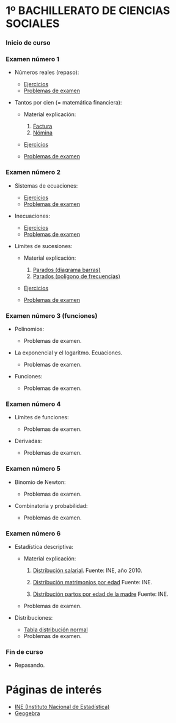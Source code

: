 # 1º BACHILLERATO DE CIENCIAS SOCIALES

### Inicio de curso

### Examen número 1
* Números reales (repaso):
  + [Ejercicios](bs1_numeros_e.pdf)
  + [Problemas de examen](bs1_numeros_pe.pdf)

* Tantos por cien (= matemática financiera):
  + Material explicación: 
    1. [Factura](factura.jpg) 
    2. [Nómina](nomina.jpg)

  + [Ejercicios](bs1_tantos_por_cien_e.pdf)
  + [Problemas de examen](bs1_tantos_por_cien_pe.pdf)

### Examen número 2
* Sistemas de ecuaciones:
  + [Ejercicios](bs1_ecuaciones_e.pdf)
  + [Problemas de examen](bs1_ecuaciones_pe.pdf)

* Inecuaciones:
  + [Ejercicios](bs1_inecuaciones_e.pdf)
  + [Problemas de examen](bs1_inecuaciones_pe.pdf)

* Límites de sucesiones:
  + Material explicación:
    1. [Parados (diagrama barras)](parados_barras.png)
    2. [Parados (polígono de frecuencias)](parados_poligono.png)

  + [Ejercicios](bs1_sucesiones_e.pdf)
  + [Problemas de examen](bs1_sucesiones_pe.pdf)

### Examen número 3 (funciones)

* Polinomios:
  + Problemas de examen.

* La exponencial y el logarítmo. Ecuaciones.
  + Problemas de examen.

* Funciones:
  + Problemas de examen.


### Examen número 4
* Límites de funciones:
  + Problemas de examen.

* Derivadas:
  + Problemas de examen.


### Examen número 5
* Binomio de Newton:
  + Problemas de examen.

* Combinatoria y probabilidad:
  + Problemas de examen.


### Examen número 6
* Estadística descriptiva:
  + Material explicación:
    1. [Distribución salarial](distribucion_salarial.png).
       Fuente: INE, año 2010.

    2. [Distribución matrimonios por edad](distribucion_edad_matrimonios.png)
       Fuente: INE.

    3. [Distribución partos por edad de la madre](distribucion_edad_partos.png)
       Fuente: INE.

  + Problemas de examen.

* Distribuciones:
  + [Tabla distribución normal](tabla_normal.png)
  + Problemas de examen.


### Fin de curso
* Repasando.


# Páginas de interés

* [INE (Instituto Nacional de Estadística)](https://www.ine.es)
* [Geogebra](https://www.geogebra.org/classic)

